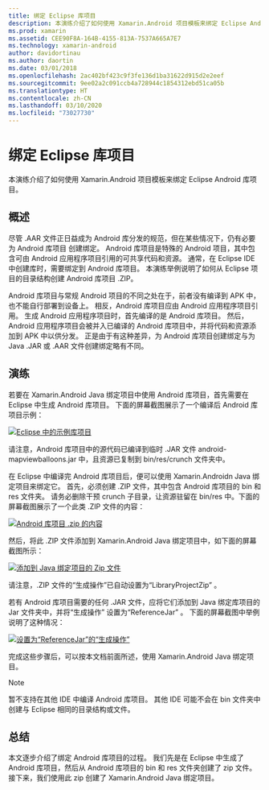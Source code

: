 ```yaml
---
title: 绑定 Eclipse 库项目
description: 本演练介绍了如何使用 Xamarin.Android 项目模板来绑定 Eclipse Android 库项目。
ms.prod: xamarin
ms.assetid: CEE90F8A-164B-4155-813A-7537A665A7E7
ms.technology: xamarin-android
author: davidortinau
ms.author: daortin
ms.date: 03/01/2018
ms.openlocfilehash: 2ac402bf423c9f3fe136d1ba31622d915d2e2eef
ms.sourcegitcommit: 9ee02a2c091ccb4a728944c1854312ebd51ca05b
ms.translationtype: HT
ms.contentlocale: zh-CN
ms.lasthandoff: 03/10/2020
ms.locfileid: "73027730"
---
```

# <a name="binding-an-eclipse-library-project"></a>绑定 Eclipse 库项目

本演练介绍了如何使用 Xamarin.Android 项目模板来绑定 Eclipse Android 库项目。 

## <a name="overview"></a>概述

尽管 .AAR 文件正日益成为 Android 库分发的规范，但在某些情况下，仍有必要为 Android 库项目  创建绑定。 Android 库项目是特殊的 Android 项目，其中包含可由 Android 应用程序项目引用的可共享代码和资源。 通常，在 Eclipse IDE 中创建库时，需要绑定到 Android 库项目。
本演练举例说明了如何从 Eclipse 项目的目录结构创建 Android 库项目 .ZIP。

Android 库项目与常规 Android 项目的不同之处在于，前者没有编译到 APK 中，也不能自行部署到设备上。 相反，Android 库项目应由 Android 应用程序项目引用。 生成 Android 应用程序项目时，首先编译的是 Android 库项目。 然后，Android 应用程序项目会被并入已编译的 Android 库项目中，并将代码和资源添加到 APK 中以供分发。 正是由于有这种差异，为 Android 库项目创建绑定与为 Java .JAR 或 .AAR 文件创建绑定略有不同。

## <a name="walkthrough"></a>演练

若要在 Xamarin.Android Java 绑定项目中使用 Android 库项目，首先需要在 Eclipse 中生成 Android 库项目。 下面的屏幕截图展示了一个编译后 Android 库项目示例： 

[![Eclipse 中的示例库项目](binding-a-library-project-images/build-lib-in-eclipse.png)](binding-a-library-project-images/build-lib-in-eclipse.png#lightbox)

请注意，Android 库项目中的源代码已编译到临时 .JAR 文件 android-mapviewballoons.jar  中，且资源已复制到 bin/res/crunch  文件夹中。 

在 Eclipse 中编译完 Android 库项目后，便可以使用 Xamarin.Androidn Java 绑定项目来绑定它。 首先，必须创建 .ZIP 文件，其中包含 Android 库项目的 bin  和 res  文件夹。 请务必删除干预 crunch  子目录，让资源驻留在 bin/res  中。下面的屏幕截图展示了一个此类 .ZIP 文件的内容： 

[![Android 库项目 .zip 的内容](binding-a-library-project-images/contents-of-zip-file.png)](binding-a-library-project-images/contents-of-zip-file.png#lightbox)

然后，将此 .ZIP 文件添加到 Xamarin.Android Java 绑定项目中，如下面的屏幕截图所示：

[![添加到 Java 绑定项目的 Zip 文件](binding-a-library-project-images/zip-in-binding-project.png)](binding-a-library-project-images/zip-in-binding-project.png#lightbox)

请注意，.ZIP 文件的“生成操作”已自动设置为“LibraryProjectZip”  。

若有 Android 库项目需要的任何 .JAR 文件，应将它们添加到 Java 绑定库项目的 Jar  文件夹中，并将“生成操作”  设置为“ReferenceJar”  。 下面的屏幕截图中举例说明了这种情况： 

[![设置为“ReferenceJar”的“生成操作”](binding-a-library-project-images/set-to-referencejar.png)](binding-a-library-project-images/set-to-referencejar.png#lightbox)

完成这些步骤后，可以按本文档前面所述，使用 Xamarin.Android Java 绑定项目。

> [!NOTE]
> 暂不支持在其他 IDE 中编译 Android 库项目。 其他 IDE 可能不会在 bin  文件夹中创建与 Eclipse 相同的目录结构或文件。 

## <a name="summary"></a>总结

本文逐步介绍了绑定 Android 库项目的过程。 我们先是在 Eclipse 中生成了 Android 库项目，然后从 Android 库项目的 bin  和 res  文件夹创建了 zip 文件。 接下来，我们使用此 zip 创建了 Xamarin.Android Java 绑定项目。 
